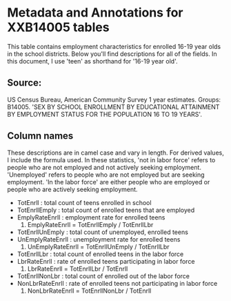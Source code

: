 # Metadata and Annotations for XXB14005 tables  
This table contains employment characteristics for enrolled 16-19 year olds in the school districts. Below you'll find descriptions for all of the fields. In this document, I use 'teen' as shorthand for '16-19 year old'. 
  
  
## Source:
US Census Bureau, American Community Survey 1 year estimates. Groups: B14005. 'SEX BY SCHOOL ENROLLMENT BY EDUCATIONAL ATTAINMENT BY EMPLOYMENT STATUS FOR THE POPULATION 16 TO 19 YEARS'. 
  
  
## Column names
These descriptions are in camel case and vary in length. For derived values, I include the formula used. In these statistics, 'not in labor force' refers to people who are not employed and not actively seeking employment. 'Unemployed' refers to people who are not employed but are seeking employment. 'In the labor force' are either people who are employed or people who are actively seeking employment.  

* TotEnrll : total count of teens enrolled in school   
* TotEnrllEmply : total count of enrolled teens that are employed
* EmplyRateEnrll : employment rate for enrolled teens 
    1. EmplyRateEnrll = TotEnrllEmply / TotEnrllLbr  
* TotEnrllUnEmply : total count of unemployed, enrolled teens  
* UnEmplyRateEnrll : unemployment rate for enrolled teens
    1. UnEmplyRateEnrll = TotEnrllUnEmply / TotEnrllLbr  
* TotEnrllLbr : total count of enrolled teens in the labor force
* LbrRateEnrll : rate of enrolled teens participating in labor force
    1. LbrRateEnrll = TotEnrllLbr / TotEnrll  
* TotEnrllNonLbr : total count of enrolled out of the labor force
* NonLbrRateEnrll :  rate of enrolled teens not participating in labor force
    1. NonLbrRateEnrll = TotEnrllNonLbr / TotEnrll
